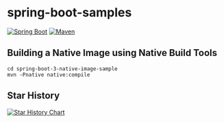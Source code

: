 # spring-boot-samples
<p>
  <a href="javascript:void(0);"><img src="https://img.shields.io/badge/SpringBoot-3.2.4-brightgreen" alt="Spring Boot"></a>
  <a href="javascript:void(0);"><img src="https://img.shields.io/badge/Maven-3.6.3-red" alt="Maven"></a>
</p>

## Building a Native Image using Native Build Tools

```shell
cd spring-boot-3-native-image-sample
mvn -Pnative native:compile
```
## Star History

<a href="https://star-history.com/#cxhello/spring-boot-3-samples&Date">
 <picture>
   <source media="(prefers-color-scheme: dark)" srcset="https://api.star-history.com/svg?repos=cxhello/spring-boot-3-samples&type=Date&theme=dark" />
   <source media="(prefers-color-scheme: light)" srcset="https://api.star-history.com/svg?repos=cxhello/spring-boot-3-samples&type=Date" />
   <img alt="Star History Chart" src="https://api.star-history.com/svg?repos=cxhello/spring-boot-3-samples&type=Date" />
 </picture>
</a>
